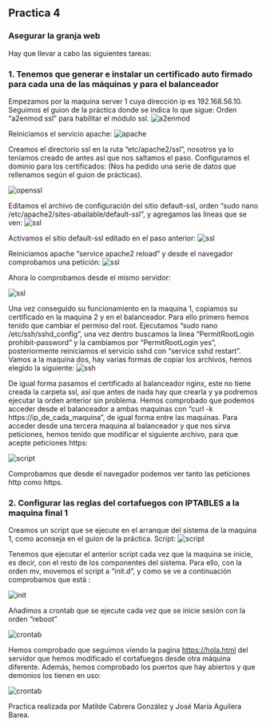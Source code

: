 ## Practica 4

### **Asegurar la granja web**
Hay que llevar a cabo las siguientes tareas:
### **1. Tenemos que generar e instalar un certificado auto firmado para cada una de las máquinas y para el balanceador**
Empezamos por la maquina server 1 cuya dirección ip es 192.168.56.10. Seguimos el guion de la práctica donde se indica lo que sigue:
Orden “a2enmod ssl” para habilitar el módulo ssl.
 ![a2enmod](https://github.com/mati3/SWAP/blob/master/Imagenes/P4_01.PNG)

Reiniciamos el servicio apache:
![apache](https://github.com/mati3/SWAP/blob/master/Imagenes/P4_02.PNG)

Creamos el directorio ssl en la ruta “etc/apache2/ssl”, nosotros ya lo teníamos creado de antes así que nos saltamos el paso.
Configuramos el dominio para los certificados: (Nos ha pedido una serie de datos que rellenamos según el guion de prácticas).

![openssl](https://github.com/mati3/SWAP/blob/master/Imagenes/P4_03.PNG)

Editamos el archivo de configuración del sitio default-ssl, orden “sudo nano /etc/apache2/sites-abailable/default-ssl”, y agregamos las líneas que se ven:
![ssl](https://github.com/mati3/SWAP/blob/master/Imagenes/P4_04.PNG)

Activamos el sitio default-ssl editado en el paso anterior:
![ssl](https://github.com/mati3/SWAP/blob/master/Imagenes/P4_05.PNG)

Reiniciamos apache “service apache2 reload” y desde el navegador comprobamos una petición:
![ssl](https://github.com/mati3/SWAP/blob/master/Imagenes/P4_06.PNG)

Ahora lo comprobamos desde el mismo servidor:

![ssl](https://github.com/mati3/SWAP/blob/master/Imagenes/P4_07.PNG)

Una vez conseguido su funcionamiento en la maquina 1, copiamos su certificado en la maquina 2 y en el balanceador. Para ello primero hemos tenido que cambiar el permiso del root. Ejecutamos “sudo nano /etc/ssh/sshd_config”, una vez dentro buscamos la línea “PermitRootLogin prohibit-password” y la cambiamos por “PermitRootLogin yes”, posteriormente reiniciamos el servicio sshd con “service sshd restart”. 
Vamos a la maquina dos, hay varias formas de copiar los archivos, hemos elegido la siguiente:
![ssh](https://github.com/mati3/SWAP/blob/master/Imagenes/P4_08.PNG)

De igual forma pasamos el certificado al balanceador nginx, este no tiene creada la carpeta ssl, así que antes de nada hay que crearla y ya podremos ejecutar la orden anterior sin problema.
Hemos comprobado que podemos acceder desde el balanceador a ambas maquinas con “curl -k https://ip_de_cada_maquina”, de igual forma entre las maquinas.
Para acceder desde una tercera maquina al balanceador y que nos sirva peticiones, hemos tenido que modificar el siguiente archivo, para que acepte peticiones https:

![script](https://github.com/mati3/SWAP/blob/master/Imagenes/P4_14.PNG)

Comprobamos que desde el navegador podemos ver tanto las peticiones http como https.

### **2. Configurar las reglas del cortafuegos con IPTABLES a la maquina final 1**
Creamos un script que se ejecute en el arranque del sistema de la maquina 1, como aconseja en el guion de la práctica. Script:
![script](https://github.com/mati3/SWAP/blob/master/Imagenes/P4_09.PNG)

Tenemos que ejecutar el anterior script cada vez que la maquina se inicie, es decir, con el resto de los componentes del sistema. Para ello, con la orden mv, movemos el script a “init.d”, y como se ve a continuación comprobamos que está :

![init](https://github.com/mati3/SWAP/blob/master/Imagenes/P4_10.PNG)

Añadimos a crontab que se ejecute cada vez que se inicie sesión con la orden “reboot”

![crontab](https://github.com/mati3/SWAP/blob/master/Imagenes/P4_11.PNG)

Hemos comprobado que seguimos viendo la pagina https://hola.html del servidor que hemos modificado el cortafuegos desde otra máquina diferente. Además, hemos comprobado los puertos que hay abiertos y que demonios los tienen en uso:

![crontab](https://github.com/mati3/SWAP/blob/master/Imagenes/P4_12.PNG)

Practica realizada por Matilde Cabrera González y José María Aguilera Barea.
